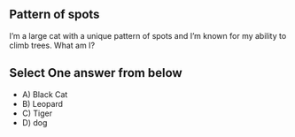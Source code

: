 <!-- Answer = -->

## Pattern of spots
I’m a large cat with a unique pattern of spots and I’m known for my ability to climb trees. What am I?

## Select One answer from below
- A) Black Cat
- B) Leopard
- C) Tiger
- D) dog
